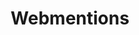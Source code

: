 ---
layout: layouts/base-substeps.njk
title: Webmentions
excerpt: "Guides related to implementing and using Webmentions to send/receive"
categories: browse
tags: [guide,sharing-your-content]
primary_tag: sharing-your-content
secondary_tag: Webmentions
---